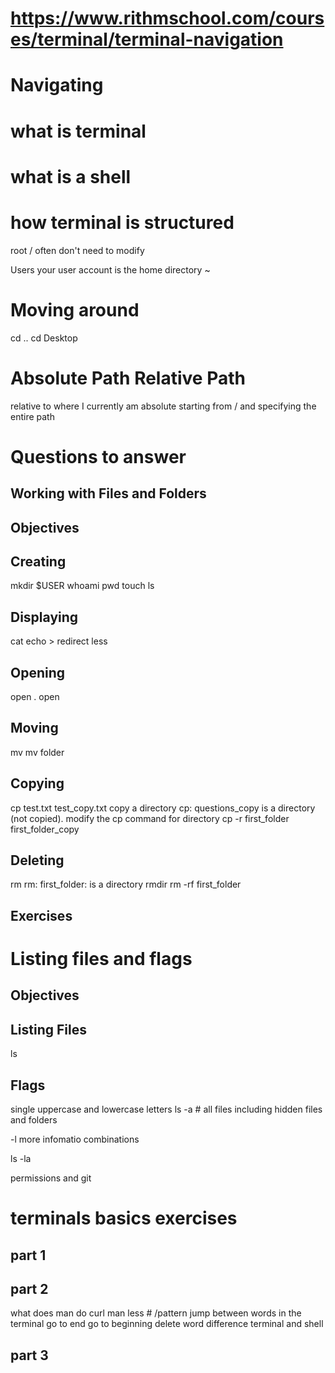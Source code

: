 # https://www.rithmschool.com/courses/terminal/terminal-navigation

# Navigating

# what is terminal

# what is a shell 

# how terminal is structured

root / 
often don't need to modify

Users 
your user account is the home directory
~

# Moving around
cd ..
cd Desktop

# Absolute Path Relative Path

relative to where I currently am 
absolute starting from / and specifying the entire path

# Questions to answer

## Working with Files and Folders

## Objectives

## Creating
mkdir 
$USER
whoami
pwd
touch
ls

## Displaying
cat
echo
\> redirect
less

## Opening
open .
open <filename>

## Moving
mv 
  mv <filename> folder

## Copying
cp test.txt test_copy.txt
copy a directory
cp: questions_copy is a directory (not copied).
modify the cp command for directory
cp -r first_folder first_folder_copy

## Deleting
rm <filename>
rm: first_folder: is a directory
rmdir <foldername>
rm -rf first_folder


## Exercises

# Listing files and flags

## Objectives
## Listing Files
ls 
## Flags
single uppercase and lowercase letters
ls -a # all files including hidden files and folders

-l more infomatio
combinations 

ls -la 

permissions and git

# terminals basics exercises

## part 1

## part 2
what does man do 
curl
man less # /pattern
jump between words in the terminal 
go to end 
go to beginning
delete word
difference terminal and shell

## part 3
